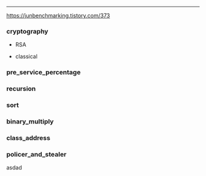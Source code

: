 #
-----------------------------------


https://junbenchmarking.tistory.com/373

### cryptography

+ RSA

+ classical

### pre_service_percentage

### recursion

### sort

### binary_multiply

### class_address

### policer_and_stealer

asdad
